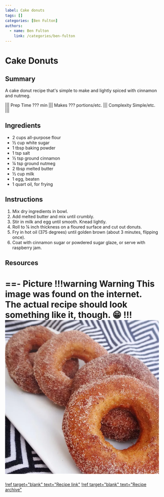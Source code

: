 ```yaml
---
label: Cake donuts
tags: []
categories: [Ben Fulton]
authors:
  - name: Ben Fulton
    link: /categories/ben-fulton
---
```


# Cake Donuts

## Summary
A cake donut recipe that's simple to make and lightly spiced with cinnamon and nutmeg.

||| Prep Time
??? min
||| Makes
??? portions/etc.
||| Complexity
Simple/etc.
|||

## Ingredients
- 2 cups all-purpose flour
- ½ cup white sugar
- 1 tbsp baking powder
- 1 tsp salt
- ½ tsp ground cinnamon
- ¼ tsp ground nutmeg
- 2 tbsp melted butter
- ½ cup milk
- 1 egg, beaten
- 1 quart oil, for frying

## Instructions
1. Mix dry ingredients in bowl.
2. Add melted butter and mix until crumbly.
3. Stir in milk and egg until smooth. Knead lightly.
4. Roll to ¼ inch thickness on a floured surface and cut out donuts.
5. Fry in hot oil (375 degrees) until golden brown (about 3 minutes, flipping once).
6. Coat with cinnamon sugar or powdered sugar glaze, or serve with raspberry jam.

## Resources
==- Picture
!!!warning Warning
This image was found on the internet. The actual recipe should look something like it, though. 😁
!!!
![](/static/banners/tmp/cake-donuts.webp)
===
[!ref target="blank" text="Recipe link"](https://www.allrecipes.com/recipe/43051/plain-cake-doughnuts/)
[!ref target="blank" text="Recipe archive"](https://archive.is/g8dEV)
